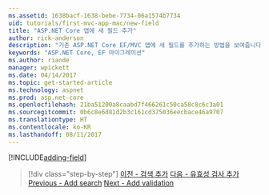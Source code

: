 ```yaml
---
ms.assetid: 1638bacf-1638-bebe-7734-06a1574b7734
uid: tutorials/first-mvc-app-mac/new-field
title: "ASP.NET Core 앱에 새 필드 추가"
author: rick-anderson
description: "기존 ASP.NET Core EF/MVC 앱에 새 필드를 추가하는 방법을 보여줍니다."
keywords: "ASP.NET Core, EF 마이그레이션"
ms.author: riande
manager: wpickett
ms.date: 04/14/2017
ms.topic: get-started-article
ms.technology: aspnet
ms.prod: asp.net-core
ms.openlocfilehash: 21ba51200a8caabd7f466261c50ca58c8c6c3a01
ms.sourcegitcommit: 0b6c8e6d81d2b3c161cd375036eecbace46a9707
ms.translationtype: HT
ms.contentlocale: ko-KR
ms.lasthandoff: 08/11/2017
---
```

[!INCLUDE[adding-field](../../includes/mvc-intro/new-field.md)]

>[!div class="step-by-step"]
<span data-ttu-id="fc2c1-104">[이전 - 검색 추가](search.md)
[다음 - 유효성 검사 추가](validation.md)</span><span class="sxs-lookup"><span data-stu-id="fc2c1-104">[Previous - Add search](search.md)
[Next - Add validation](validation.md)</span></span>
